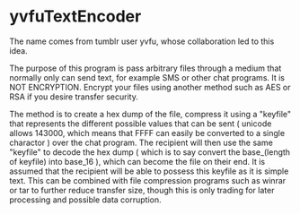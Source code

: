 # yvfuTextEncoder
The name comes from tumblr user yvfu, whose collaboration led to this idea. 

The purpose of this program is pass arbitrary files through a medium that normally only can send text, for example SMS or other chat programs. It is NOT ENCRYPTION. Encrypt your files using another method such as AES or RSA if you desire transfer security. 

The method is to create a hex dump of the file, compress it using a "keyfile" that represents the different possible values that can be sent ( unicode allows 143000, which means that FFFF can easily be converted to a single charactor ) over the chat program. The recipient will then use the same "keyfile" to decode the hex dump ( which is to say convert the base_(length of keyfile) into base_16 ), which can become the file on their end. It is assumed that the recipient will be able to possess this keyfile as it is simple text. This can be combined with file compression programs such as winrar or tar to further reduce transfer size, though this is only trading for later processing and possible data corruption.

